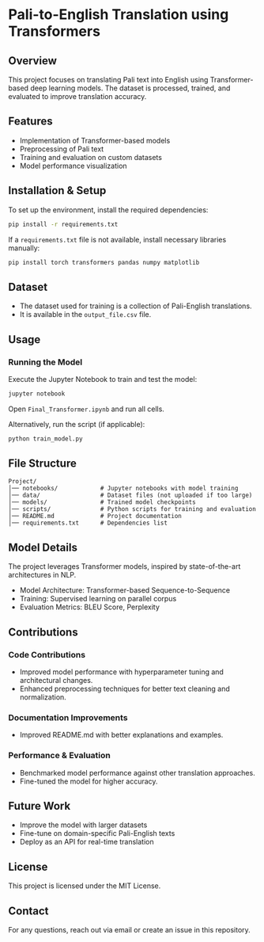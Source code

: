 # Pali-to-English Translation using Transformers

## Overview
This project focuses on translating Pali text into English using Transformer-based deep learning models. The dataset is processed, trained, and evaluated to improve translation accuracy.

## Features
- Implementation of Transformer-based models
- Preprocessing of Pali text
- Training and evaluation on custom datasets
- Model performance visualization

## Installation & Setup
To set up the environment, install the required dependencies:

```bash
pip install -r requirements.txt
```

If a `requirements.txt` file is not available, install necessary libraries manually:

```bash
pip install torch transformers pandas numpy matplotlib
```

## Dataset
- The dataset used for training is a collection of Pali-English translations.
- It is available in the `output_file.csv` file.

## Usage
### Running the Model
Execute the Jupyter Notebook to train and test the model:
```bash
jupyter notebook
```
Open `Final_Transformer.ipynb` and run all cells.

Alternatively, run the script (if applicable):
```bash
python train_model.py
```

## File Structure
```
Project/
│── notebooks/            # Jupyter notebooks with model training
│── data/                 # Dataset files (not uploaded if too large)
│── models/               # Trained model checkpoints
│── scripts/              # Python scripts for training and evaluation
│── README.md             # Project documentation
│── requirements.txt      # Dependencies list
```

## Model Details
The project leverages Transformer models, inspired by state-of-the-art architectures in NLP.
- Model Architecture: Transformer-based Sequence-to-Sequence
- Training: Supervised learning on parallel corpus
- Evaluation Metrics: BLEU Score, Perplexity

## Contributions

### Code Contributions
- Improved model performance with hyperparameter tuning and architectural changes.
- Enhanced preprocessing techniques for better text cleaning and normalization.

### Documentation Improvements
- Improved README.md with better explanations and examples.

### Performance & Evaluation
- Benchmarked model performance against other translation approaches.
- Fine-tuned the model for higher accuracy.

## Future Work
- Improve the model with larger datasets
- Fine-tune on domain-specific Pali-English texts
- Deploy as an API for real-time translation

## License
This project is licensed under the MIT License.

## Contact
For any questions, reach out via email or create an issue in this repository.

